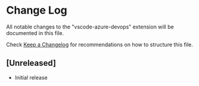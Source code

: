 # Change Log

All notable changes to the "vscode-azure-devops" extension will be documented in this file.

Check [Keep a Changelog](http://keepachangelog.com/) for recommendations on how to structure this file.

## [Unreleased]

- Initial release